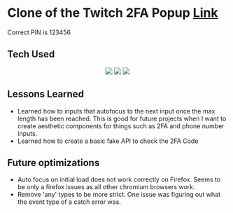 # Clone of the Twitch 2FA Popup [Link](https://twitch-verification.vercel.app)

<p>Correct PIN is 123456</p>

## Tech Used
<p align="center">
  <img src="https://img.shields.io/badge/react-%2320232a.svg?style=for-the-badge&logo=react&logoColor=%2361DAFB" >
  <img src="https://img.shields.io/badge/typescript-%23007ACC.svg?style=for-the-badge&logo=typescript&logoColor=white" >
  <img src="https://img.shields.io/badge/vercel-%23000000.svg?style=for-the-badge&logo=vercel&logoColor=white" >
</p>

## Lessons Learned
- Learned how to inputs that autofocus to the next input once the max length has been reached. This is good for future projects when I want to create aesthetic components for things such as 2FA and phone number inputs. 
- Learned how to create a basic fake API to check the 2FA Code

## Future optimizations
- Auto focus on initial load does not work correctly on Firefox. Seems to be only a firefox issues as all other chromium browsers work.
- Remove 'any' types to be more strict. One issue was figuring out what the event type of a catch error was.
